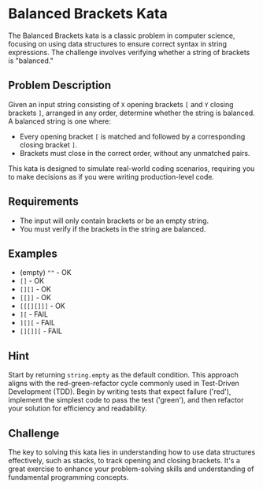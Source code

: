 # Balanced Brackets Kata

The Balanced Brackets kata is a classic problem in computer science, focusing on using data structures to ensure correct syntax in string expressions. The challenge involves verifying whether a string of brackets is "balanced."

## Problem Description

Given an input string consisting of `X` opening brackets `[` and `Y` closing brackets `]`, arranged in any order, determine whether the string is balanced. A balanced string is one where:

- Every opening bracket `[` is matched and followed by a corresponding closing bracket `]`.
- Brackets must close in the correct order, without any unmatched pairs.

This kata is designed to simulate real-world coding scenarios, requiring you to make decisions as if you were writing production-level code.

## Requirements

- The input will only contain brackets or be an empty string.
- You must verify if the brackets in the string are balanced.

## Examples

- (empty) `""` - OK
- `[]` - OK
- `[][]` - OK
- `[[]]` - OK
- `[[[][]]]` - OK
- `][` - FAIL
- `][][` - FAIL
- `[][]][` - FAIL

## Hint

Start by returning `string.empty` as the default condition. This approach aligns with the red-green-refactor cycle commonly used in Test-Driven Development (TDD). Begin by writing tests that expect failure ('red'), implement the simplest code to pass the test ('green'), and then refactor your solution for efficiency and readability.

## Challenge

The key to solving this kata lies in understanding how to use data structures effectively, such as stacks, to track opening and closing brackets. It's a great exercise to enhance your problem-solving skills and understanding of fundamental programming concepts.

